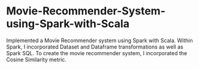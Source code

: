 # Movie-Recommender-System-using-Spark-with-Scala
Implemented a Movie Recommender system using Spark with Scala. Within Spark, I incorporated Dataset and Dataframe transformations as well as Spark SQL. To create the movie recommender system, I incorporated the Cosine Similarity metric.
